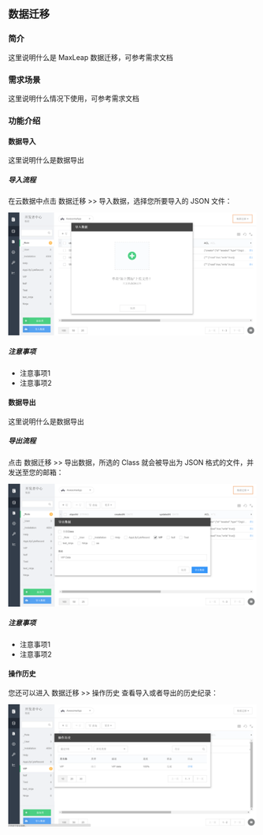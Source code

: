## 数据迁移

### 简介
这里说明什么是 MaxLeap 数据迁移，可参考需求文档
### 需求场景
这里说明什么情况下使用，可参考需求文档

### 功能介绍
#### 数据导入
这里说明什么是数据导出

##### 导入流程
在云数据中点击 数据迁移 >> 导入数据，选择您所要导入的 JSON 文件：

![imgCDImport](../../../images/imgCDImport.png)

##### 注意事项
* 注意事项1
* 注意事项2

#### 数据导出
这里说明什么是数据导出

##### 导出流程
点击 数据迁移 >> 导出数据，所选的 Class 就会被导出为 JSON 格式的文件，并发送至您的邮箱：

![imgCDExport](../../../images/imgCDExport.png)


##### 注意事项
* 注意事项1
* 注意事项2

#### 操作历史
您还可以进入 数据迁移 >> 操作历史 查看导入或者导出的历史纪录：

![imgCDHandleHistory](../../../images/imgCDHandleHistory.png)

